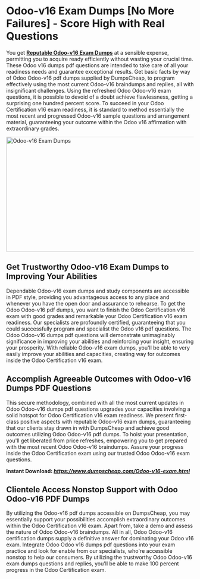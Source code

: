 <h1>Odoo-v16 Exam Dumps [No More Failures] - Score High with Real Questions</h1>
<p>You get <a href="https://www.dumpscheap.com/Odoo-v16-exam.html"><strong>Reputable Odoo-v16 Exam Dumps</strong></a> at a sensible expense, permitting you to acquire ready efficiently without wasting your crucial time. These Odoo v16 dumps pdf questions are intended to take care of all your readiness needs and guarantee exceptional results. Get basic facts by way of Odoo Odoo-v16 pdf dumps supplied by DumpsCheap, to program effectively using the most current Odoo-v16 braindumps and replies, all with insignificant challenges. Using the refreshed Odoo Odoo-v16 exam questions, it is possible to devoid of a doubt achieve flawlessness, getting a surprising one hundred percent score. To succeed in your Odoo Certification v16 exam readiness, it is standard to method essentially the most recent and progressed Odoo-v16 sample questions and arrangement material, guaranteeing your outcome within the Odoo v16 affirmation with extraordinary grades.</p>
<p><img src="https://i.ibb.co/JQhqjhC/Muzammil-Dumps-Cheap-Odoo-v16.png" alt="Odoo-v16 Exam Dumps" width="550" height="309" /></p>
<h2><strong>Get Trustworthy Odoo-v16 Exam Dumps to Improving Your Abilities</strong></h2>
<p>Dependable Odoo-v16 exam dumps and study components are accessible in PDF style, providing you advantageous access to any place and whenever you have the open door and assurance to rehearse. To get the Odoo Odoo-v16 pdf dumps, you want to finish the Odoo Certification v16 exam with good grades and remarkable your Odoo Certification v16 exam readiness. Our specialists are profoundly certified, guaranteeing that you could successfully program and specialist the Odoo v16 pdf questions. The Odoo Odoo-v16 dumps pdf questions will demonstrate unimaginably significance in improving your abilities and reinforcing your insight, ensuring your prosperity. With reliable Odoo-v16 exam dumps, you'll be able to very easily improve your abilities and capacities, creating way for outcomes inside the Odoo Certification v16 exam.</p>
<h2><strong>Accomplish Agreeable Outcomes with Odoo-v16 Dumps PDF Questions</strong></h2>
<p>This secure methodology, combined with all the most current updates in Odoo Odoo-v16 dumps pdf questions upgrades your capacities involving a solid hotspot for Odoo Certification v16 exam readiness. We present first-class positive aspects with reputable Odoo-v16 exam dumps, guaranteeing that our clients stay drawn in with DumpsCheap and achieve good outcomes utilizing Odoo Odoo-v16 pdf dumps. To hoist your presentation, you'll get liberated from price refreshes, empowering you to get prepared with the most recent Odoo Odoo-v16 braindumps. Assure your progress inside the Odoo Certification exam using our trusted Odoo Odoo-v16 exam questions.</p>
<p><strong>Instant Download:&nbsp;<a href="https://www.dumpscheap.com/Odoo-v16-exam.html"><em>https://www.dumpscheap.com/Odoo-v16-exam.html</em></a></strong></p>
<h2><strong>Clientele Access Nonstop Support with Odoo Odoo-v16 PDF Dumps</strong></h2>
<p>By utilizing the Odoo-v16 pdf dumps accessible on DumpsCheap, you may essentially support your possibilities accomplish extraordinary outcomes within the Odoo Certification v16 exam. Apart from, take a demo and assess the nature of Odoo Odoo-v16 braindumps. All in all, Odoo Odoo-v16 certification dumps supply a definitive answer for dominating your Odoo v16 exam. Integrate Odoo Odoo v16 dumps pdf questions into your exam practice and look for enable from our specialists, who're accessible nonstop to help our consumers. By utilizing the trustworthy Odoo Odoo-v16 exam dumps questions and replies, you'll be able to make 100 percent progress in the Odoo Certification exam.</p>
